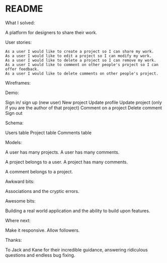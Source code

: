 # README

What I solved:

  A platform for designers to share their work.

User stories:

    As a user I would like to create a project so I can share my work.
    As a user I would like to edit a project so I can modify my work.
    As a user I would like to delete a project so I can remove my work.
    As a user I would like to comment on other people's project so I can offer feedback.
    As a user I would like to delete comments on other people's project.

Wireframes:



Demo:

  Sign in/ sign up (new user)
  New project
  Update profile
  Update project (only if you are the author of that project)
  Comment on a project
  Delete comment
  Sign out

Schema:

  Users table
  Project table
  Comments table

Models:

  A user has many projects.
  A user has many comments.

  A project belongs to a user.
  A project has many comments.

  A comment belongs to a project.

Awkward bits:

  Associations and the cryptic errors.

Awesome bits:

  Building a real world application and the ability to build upon features.

Where next:

  Make it responsive.
  Allow followers.

Thanks:

  To Jack and Kane for their incredible guidance, answering ridiculous questions and endless bug fixing.
